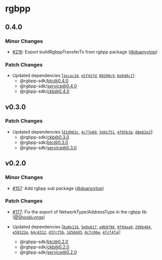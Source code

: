 # rgbpp

## 0.4.0

### Minor Changes

- [#216](https://github.com/ckb-cell/rgbpp-sdk/pull/216): Export buildRgbppTransferTx from rgbpp package ([@duanyytop](https://github.com/duanyytop))

### Patch Changes

- Updated dependencies [[`1ecac34`](https://github.com/ckb-cell/rgbpp-sdk/commit/1ecac341d5ced04e59bfdcd432a9bce84bedd959), [`e5f41fd`](https://github.com/ckb-cell/rgbpp-sdk/commit/e5f41fd2b275182d2ab3fdf17e3b8853025fd2b9), [`08200c9`](https://github.com/ckb-cell/rgbpp-sdk/commit/08200c974ef336661723cc7556a003932babda9a), [`6e840c1`](https://github.com/ckb-cell/rgbpp-sdk/commit/6e840c196fbece06430c559aebbdadaf7fb6e632)]:
  - @rgbpp-sdk/btc@0.4.0
  - @rgbpp-sdk/service@0.4.0
  - @rgbpp-sdk/ckb@0.4.0

## v0.3.0

### Patch Changes

- Updated dependencies [[`d2d963c`](https://github.com/ckb-cell/rgbpp-sdk/commit/d2d963c8f40d0316491df5bdccca4eba7a33977c), [`4c77e69`](https://github.com/ckb-cell/rgbpp-sdk/commit/4c77e69cadc8ce3d24f631c1348dcd7141fb1099), [`3d41751`](https://github.com/ckb-cell/rgbpp-sdk/commit/3d417518c0224c6cd3cc3e55123cf4a691c0a976), [`4f05b1b`](https://github.com/ckb-cell/rgbpp-sdk/commit/4f05b1bba898b7acb58bdf20ae275164ad94523b), [`d0e62e2`](https://github.com/ckb-cell/rgbpp-sdk/commit/d0e62e2be8e21f02a84753cbc0f2200c8f88f155)]:
  - @rgbpp-sdk/ckb@0.3.0
  - @rgbpp-sdk/btc@0.3.0
  - @rgbpp-sdk/service@0.3.0

## v0.2.0

### Minor Changes

- [#157](https://github.com/ckb-cell/rgbpp-sdk/pull/157): Add rgbpp sub package ([@duanyytop](https://github.com/duanyytop))

### Patch Changes

- [#177](https://github.com/ckb-cell/rgbpp-sdk/pull/177): Fix the export of NetworkType/AddressType in the rgbpp lib ([@ShookLyngs](https://github.com/ShookLyngs))

- Updated dependencies [[`8a8e11b`](https://github.com/ckb-cell/rgbpp-sdk/commit/8a8e11bdca4d3fb8b8d20c771e116bb1684bb1c6), [`5e0e817`](https://github.com/ckb-cell/rgbpp-sdk/commit/5e0e8175a4c195e6491a37abedc755728c91cbed), [`a9b9796`](https://github.com/ckb-cell/rgbpp-sdk/commit/a9b9796f5ef8d27a9ad94d09a832bb9a7fe56c8e), [`9f9daa9`](https://github.com/ckb-cell/rgbpp-sdk/commit/9f9daa91486ca0cc1015713bd2648aa606da8717), [`299b404`](https://github.com/ckb-cell/rgbpp-sdk/commit/299b404217036feab409956d8888bfdc8fa820f4), [`e59322e`](https://github.com/ckb-cell/rgbpp-sdk/commit/e59322e7c6b9aff682bc1c8517337e3611dc122d), [`64c4312`](https://github.com/ckb-cell/rgbpp-sdk/commit/64c4312768885cb965285d41de99d023a4517ed3), [`d37cf5b`](https://github.com/ckb-cell/rgbpp-sdk/commit/d37cf5b1aaf50f42a2f900f9b6aa073a916840b2), [`1d58dd5`](https://github.com/ckb-cell/rgbpp-sdk/commit/1d58dd531947f4078667bb7294d2b3bb9351ead9), [`8cfc06e`](https://github.com/ckb-cell/rgbpp-sdk/commit/8cfc06e449c213868f103d9757f79f24521da280), [`4fcf4fa`](https://github.com/ckb-cell/rgbpp-sdk/commit/4fcf4fa6c0b20cf2fa957664a320f66601991817)]:
  - @rgbpp-sdk/btc@0.2.0
  - @rgbpp-sdk/ckb@0.2.0
  - @rgbpp-sdk/service@0.2.0
